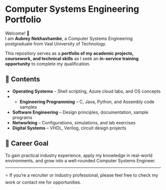 # Computer Systems Engineering Portfolio

Welcome! 👋  
I am **Aubrey Nekhavhambe**, a Computer Systems Engineering postgraduate from Vaal University of Technology.  

This repository serves as a **portfolio of my academic projects, coursework, and technical skills** as I seek an **in-service training opportunity** to complete my qualification.  

## 📂 Contents
- **Operating Systems** – Shell scripting, Azure cloud labs, and OS concepts
- - **Engineering Programming** – C, Java, Python, and Assembly code samples  
- **Software Engineering** – Design principles, documentation, sample programs  
- **Networking** – Configurations, simulations, and lab exercises  
- **Digital Systems** – VHDL, Verilog, circuit design projects  
  
## 🎯 Career Goal
To gain practical industry experience, apply my knowledge in real-world environments, and grow into a well-rounded Computer Systems Engineer.  

---

⭐ If you’re a recruiter or industry professional, please feel free to check my work or contact me for opportunities.
